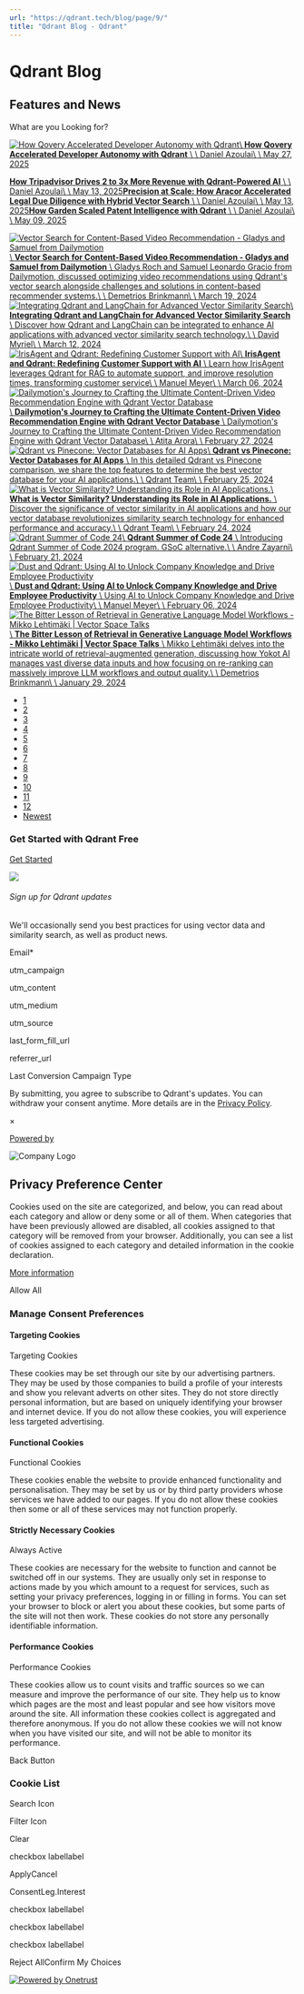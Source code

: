 ```yaml
---
url: "https://qdrant.tech/blog/page/9/"
title: "Qdrant Blog - Qdrant"
---
```


# Qdrant Blog

## Features and News

What are you Looking for?

[![How Qovery Accelerated Developer Autonomy with Qdrant](https://qdrant.tech/blog/case-study-qovery/preview/title.jpg)\\
**How Qovery Accelerated Developer Autonomy with Qdrant** \\
\\
Daniel Azoulai\\
\\
May 27, 2025](https://qdrant.tech/blog/case-study-qovery/)

[**How Tripadvisor Drives 2 to 3x More Revenue with Qdrant-Powered AI** \\
\\
Daniel Azoulai\\
\\
May 13, 2025](https://qdrant.tech/blog/case-study-tripadvisor/)[**Precision at Scale: How Aracor Accelerated Legal Due Diligence with Hybrid Vector Search** \\
\\
Daniel Azoulai\\
\\
May 13, 2025](https://qdrant.tech/blog/case-study-aracor/)[**How Garden Scaled Patent Intelligence with Qdrant** \\
\\
Daniel Azoulai\\
\\
May 09, 2025](https://qdrant.tech/blog/case-study-garden-intel/)

[![Vector Search for Content-Based Video Recommendation - Gladys and Samuel from Dailymotion](https://qdrant.tech/blog/vector-search-vector-recommendation/preview/preview.jpg)\\
**Vector Search for Content-Based Video Recommendation - Gladys and Samuel from Dailymotion** \\
Gladys Roch and Samuel Leonardo Gracio from Dailymotion, discussed optimizing video recommendations using Qdrant's vector search alongside challenges and solutions in content-based recommender systems.\\
\\
Demetrios Brinkmann\\
\\
March 19, 2024](https://qdrant.tech/blog/vector-search-vector-recommendation/)[![Integrating Qdrant and LangChain for Advanced Vector Similarity Search](https://qdrant.tech/blog/using-qdrant-and-langchain/preview/preview.jpg)\\
**Integrating Qdrant and LangChain for Advanced Vector Similarity Search** \\
Discover how Qdrant and LangChain can be integrated to enhance AI applications with advanced vector similarity search technology.\\
\\
David Myriel\\
\\
March 12, 2024](https://qdrant.tech/blog/using-qdrant-and-langchain/)[![IrisAgent and Qdrant: Redefining Customer Support with AI](https://qdrant.tech/blog/iris-agent-qdrant/preview/preview.jpg)\\
**IrisAgent and Qdrant: Redefining Customer Support with AI** \\
Learn how IrisAgent leverages Qdrant for RAG to automate support, and improve resolution times, transforming customer service\\
\\
Manuel Meyer\\
\\
March 06, 2024](https://qdrant.tech/blog/iris-agent-qdrant/)[![Dailymotion's Journey to Crafting the Ultimate Content-Driven Video Recommendation Engine with Qdrant Vector Database](https://qdrant.tech/blog/case-study-dailymotion/preview/preview.jpg)\\
**Dailymotion's Journey to Crafting the Ultimate Content-Driven Video Recommendation Engine with Qdrant Vector Database** \\
Dailymotion's Journey to Crafting the Ultimate Content-Driven Video Recommendation Engine with Qdrant Vector Database\\
\\
Atita Arora\\
\\
February 27, 2024](https://qdrant.tech/blog/case-study-dailymotion/)[![Qdrant vs Pinecone: Vector Databases for AI Apps](https://qdrant.tech/blog/comparing-qdrant-vs-pinecone-vector-databases/preview/preview.jpg)\\
**Qdrant vs Pinecone: Vector Databases for AI Apps** \\
In this detailed Qdrant vs Pinecone comparison, we share the top features to determine the best vector database for your AI applications.\\
\\
Qdrant Team\\
\\
February 25, 2024](https://qdrant.tech/blog/comparing-qdrant-vs-pinecone-vector-databases/)[![What is Vector Similarity? Understanding its Role in AI Applications.](https://qdrant.tech/blog/what-is-vector-similarity/preview/preview.jpg)\\
**What is Vector Similarity? Understanding its Role in AI Applications.** \\
Discover the significance of vector similarity in AI applications and how our vector database revolutionizes similarity search technology for enhanced performance and accuracy.\\
\\
Qdrant Team\\
\\
February 24, 2024](https://qdrant.tech/blog/what-is-vector-similarity/)[![Qdrant Summer of Code 24](https://qdrant.tech/blog/qdrant-summer-of-code-24/preview/preview.jpg)\\
**Qdrant Summer of Code 24** \\
Introducing Qdrant Summer of Code 2024 program. GSoC alternative.\\
\\
Andre Zayarni\\
\\
February 21, 2024](https://qdrant.tech/blog/qdrant-summer-of-code-24/)[![Dust and Qdrant: Using AI to Unlock Company Knowledge and Drive Employee Productivity](https://qdrant.tech/blog/dust-and-qdrant/preview/preview.jpg)\\
**Dust and Qdrant: Using AI to Unlock Company Knowledge and Drive Employee Productivity** \\
Using AI to Unlock Company Knowledge and Drive Employee Productivity\\
\\
Manuel Meyer\\
\\
February 06, 2024](https://qdrant.tech/blog/dust-and-qdrant/)[![The Bitter Lesson of Retrieval in Generative Language Model Workflows - Mikko Lehtimäki | Vector Space Talks](https://qdrant.tech/blog/bitter-lesson-generative-language-model/preview/preview.jpg)\\
**The Bitter Lesson of Retrieval in Generative Language Model Workflows - Mikko Lehtimäki \| Vector Space Talks** \\
Mikko Lehtimäki delves into the intricate world of retrieval-augmented generation, discussing how Yokot AI manages vast diverse data inputs and how focusing on re-ranking can massively improve LLM workflows and output quality.\\
\\
Demetrios Brinkmann\\
\\
January 29, 2024](https://qdrant.tech/blog/bitter-lesson-generative-language-model/)

- [1](https://qdrant.tech/blog/)
- [2](https://qdrant.tech/blog/page/2/)
- [3](https://qdrant.tech/blog/page/3/)
- [4](https://qdrant.tech/blog/page/4/)
- [5](https://qdrant.tech/blog/page/5/)
- [6](https://qdrant.tech/blog/page/6/)
- [7](https://qdrant.tech/blog/page/7/)
- [8](https://qdrant.tech/blog/page/8/)
- [9](https://qdrant.tech/blog/page/9/)
- [10](https://qdrant.tech/blog/page/10/)
- [11](https://qdrant.tech/blog/page/11/)
- [12](https://qdrant.tech/blog/page/12/)
- [Newest](https://qdrant.tech/blog/)

### Get Started with Qdrant Free

[Get Started](https://cloud.qdrant.io/signup)

![](https://qdrant.tech/img/rocket.svg)

###### Sign up for Qdrant updates

We'll occasionally send you best practices for using vector data and similarity search, as well as product news.

Email\*

utm\_campaign

utm\_content

utm\_medium

utm\_source

last\_form\_fill\_url

referrer\_url

Last Conversion Campaign Type

By submitting, you agree to subscribe to Qdrant's updates. You can withdraw your consent anytime. More details are in the [Privacy Policy](https://qdrant.tech/legal/privacy-policy/).

×

[Powered by](https://qdrant.tech/)

![Company Logo](https://cdn.cookielaw.org/logos/static/ot_company_logo.png)

## Privacy Preference Center

Cookies used on the site are categorized, and below, you can read about each category and allow or deny some or all of them. When categories that have been previously allowed are disabled, all cookies assigned to that category will be removed from your browser.
Additionally, you can see a list of cookies assigned to each category and detailed information in the cookie declaration.


[More information](https://qdrant.tech/legal/privacy-policy/#cookies-and-web-beacons)

Allow All

### Manage Consent Preferences

#### Targeting Cookies

Targeting Cookies

These cookies may be set through our site by our advertising partners. They may be used by those companies to build a profile of your interests and show you relevant adverts on other sites. They do not store directly personal information, but are based on uniquely identifying your browser and internet device. If you do not allow these cookies, you will experience less targeted advertising.

#### Functional Cookies

Functional Cookies

These cookies enable the website to provide enhanced functionality and personalisation. They may be set by us or by third party providers whose services we have added to our pages. If you do not allow these cookies then some or all of these services may not function properly.

#### Strictly Necessary Cookies

Always Active

These cookies are necessary for the website to function and cannot be switched off in our systems. They are usually only set in response to actions made by you which amount to a request for services, such as setting your privacy preferences, logging in or filling in forms. You can set your browser to block or alert you about these cookies, but some parts of the site will not then work. These cookies do not store any personally identifiable information.

#### Performance Cookies

Performance Cookies

These cookies allow us to count visits and traffic sources so we can measure and improve the performance of our site. They help us to know which pages are the most and least popular and see how visitors move around the site. All information these cookies collect is aggregated and therefore anonymous. If you do not allow these cookies we will not know when you have visited our site, and will not be able to monitor its performance.

Back Button

### Cookie List

Search Icon

Filter Icon

Clear

checkbox labellabel

ApplyCancel

ConsentLeg.Interest

checkbox labellabel

checkbox labellabel

checkbox labellabel

Reject AllConfirm My Choices

[![Powered by Onetrust](https://cdn.cookielaw.org/logos/static/powered_by_logo.svg)](https://www.onetrust.com/products/cookie-consent/)